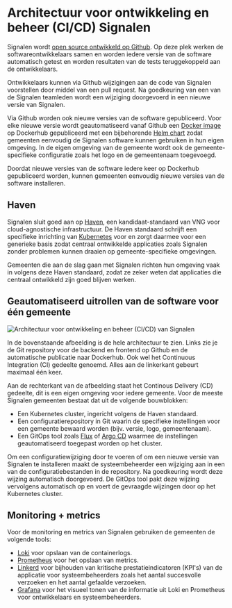 # Architectuur voor ontwikkeling en beheer (CI/CD) Signalen

Signalen wordt [open source ontwikkeld op Github](https://github.com/Signalen). Op deze plek werken de softwareontwikkelaars samen en worden iedere versie van de software automatisch getest en worden resultaten van de tests teruggekoppeld aan de ontwikkelaars.

Ontwikkelaars kunnen via Github wijzigingen aan de code van Signalen voorstellen door middel van een pull request. Na goedkeuring van een van de Signalen teamleden wordt een wijziging doorgevoerd in een nieuwe versie van Signalen.

Via Github worden ook nieuwe versies van de software gepubliceerd. Voor elke nieuwe versie wordt geautomatiseerd vanaf Github een [Docker image](https://hub.docker.com/u/signalen) op Dockerhub gepubliceerd met een bijbehorende [Helm chart](https://github.com/signalen/helm-charts) zodat gemeenten eenvoudig de Signalen software kunnen gebruiken in hun eigen omgeving. In de eigen omgeving van de gemeente wordt ook de gemeente-specifieke configuratie zoals het logo en de gemeentenaam toegevoegd.

Doordat nieuwe versies van de software iedere keer op Dockerhub gepubliceerd worden, kunnen gemeenten eenvoudig nieuwe versies van de software installeren.

## Haven

Signalen sluit goed aan op [Haven](https://haven.commonground.nl/), een kandidaat-standaard van VNG voor cloud-agnostische infrastructuur. De Haven standaard schrijft een specifieke inrichting van [Kubernetes](https://kubernetes.io/) voor en zorgt daarmee voor een generieke basis zodat centraal ontwikkelde applicaties zoals Signalen zonder problemen kunnen draaien op gemeente-specifieke omgevingen.

Gemeenten die aan de slag gaan met Signalen richten hun omgeving vaak in volgens deze Haven standaard, zodat ze zeker weten dat applicaties die centraal ontwikkeld zijn goed blijven werken.

## Geautomatiseerd uitrollen van de software voor één gemeente

![Architectuur voor ontwikkeling en beheer (CI/CD) van Signalen](./architectuur.png)

In de bovenstaande afbeelding is de hele architectuur te zien. Links zie je de Git repository voor de backend en frontend op Github en de automatische publicatie naar Dockerhub. Ook wel het Continuous Integration (CI) gedeelte genoemd. Alles aan de linkerkant gebeurt maximaal één keer.

Aan de rechterkant van de afbeelding staat het Continous Delivery (CD) gedeelte, dit is een eigen omgeving voor iedere gemeente. Voor de meeste Signalen gemeenten bestaat dat uit de volgende bouwblokken:

- Een Kubernetes cluster, ingericht volgens de Haven standaard.
- Een configuratierepository in Git waarin de specifieke instellingen voor een gemeente bewaard worden (bijv. versie, logo, gemeentenaam).
- Een GitOps tool zoals [Flux](https://fluxcd.io/) of [Argo CD](https://argoproj.github.io/argo-cd/) waarmee de instellingen geautomatiseerd toegepast worden op het cluster.

Om een configuratiewijziging door te voeren of om een nieuwe versie van Signalen te installeren maakt de systeembeheerder een wijziging aan in een van de configuratiebestanden in de repository. Na goedkeuring wordt deze wijzing automatisch doorgevoerd. De GitOps tool pakt deze wijzing vervolgens automatisch op en voert de gevraagde wijzingen door op het Kubernetes cluster.

## Monitoring + metrics

Voor de monitoring en metrics van Signalen gebruiken de gemeenten de volgende tools:

- [Loki](https://grafana.com/oss/loki/) voor opslaan van de containerlogs.
- [Prometheus](https://prometheus.io/) voor het opslaan van metrics.
- [Linkerd](https://linkerd.io/) voor bijhouden van kritische prestatieindicatoren (KPI's) van de applicatie voor systeembeheerders zoals het aantal succesvolle verzoeken en het aantal gefaalde verzoeken.
- [Grafana](https://grafana.com/oss/grafana/) voor het visueel tonen van de informatie uit Loki en Prometheus voor ontwikkelaars en systeembeheerders.
